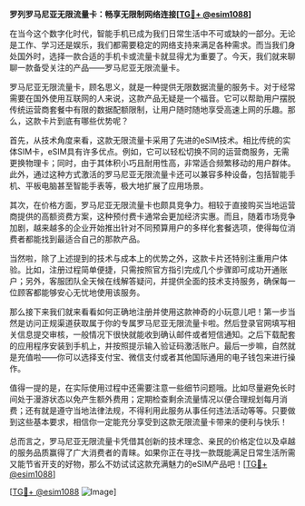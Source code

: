 **罗列罗马尼亚无限流量卡：畅享无限制网络连接[[TG💪+ @esim1088](https://t.me/s/esim1088)]**

在当今这个数字化时代，智能手机已成为我们日常生活中不可或缺的一部分。无论是工作、学习还是娱乐，我们都需要稳定的网络支持来满足各种需求。而当我们身处国外时，选择一款合适的手机卡或流量卡就显得尤为重要了。今天，我们就来聊聊一款备受关注的产品——罗马尼亚无限流量卡。

罗马尼亚无限流量卡，顾名思义，就是一种提供无限数据流量的服务卡。对于经常需要在国外使用互联网的人来说，这款产品无疑是一个福音。它可以帮助用户摆脱传统运营商套餐中有限的数据配额限制，让用户随时随地享受高速上网的乐趣。那么，这款卡片到底有哪些优势呢？

首先，从技术角度来看，这款无限流量卡采用了先进的eSIM技术。相比传统的实体SIM卡，eSIM具有许多优点。例如，它可以轻松切换不同的运营商服务，无需更换物理卡；同时，由于其体积小巧且耐用性高，非常适合频繁移动的用户群体。此外，通过这种方式激活的罗马尼亚无限流量卡还可以兼容多种设备，包括智能手机、平板电脑甚至智能手表等，极大地扩展了应用场景。

其次，在价格方面，罗马尼亚无限流量卡也颇具竞争力。相较于直接购买当地运营商提供的高额资费方案，这种预付费卡通常会更加经济实惠。而且，随着市场竞争加剧，越来越多的企业开始推出针对不同预算用户的多样化套餐选项，使得每位消费者都能找到最适合自己的那款产品。

当然啦，除了上述提到的技术与成本上的优势之外，这款卡片还特别注重用户体验。比如，注册过程简单便捷，只需按照官方指引完成几个步骤即可成功开通账户；另外，客服团队全天候在线解答疑问，并提供全面的技术支持服务，确保每一位顾客都能够安心无忧地使用该服务。

那么接下来我们就来看看如何正确地注册并使用这款神奇的小玩意儿吧！第一步当然是访问正规渠道获取属于你的专属罗马尼亚无限流量卡啦。然后登录官网填写相关信息提交审核，一般情况下很快就能收到确认邮件或者短信通知。之后下载配套的应用程序安装到手机上，并按照提示输入验证码激活账户。最后一步嘛，自然就是充值啦——你可以选择支付宝、微信支付或者其他国际通用的电子钱包来进行操作。

值得一提的是，在实际使用过程中还需要注意一些细节问题哦。比如尽量避免长时间处于漫游状态以免产生额外费用；定期检查剩余流量情况以便合理规划每月消费；还有就是遵守当地法律法规，不得利用此服务从事任何违法活动等等。只要做到这些基本要求，相信你一定能充分享受到这款无限流量卡带来的便利与快乐！

总而言之，罗马尼亚无限流量卡凭借其创新的技术理念、亲民的价格定位以及卓越的服务品质赢得了广大消费者的青睐。如果你正在寻找一款既能满足日常生活所需又能节省开支的好物，那么不妨试试这款充满魅力的eSIM产品吧！[[TG💪+ @esim1088](https://t.me/s/esim1088)]

[[TG💪+ @esim1088](https://t.me/s/esim1088) ![Image](https://i.postimg.cc/4NQfJmqS/Snipaste-2025-05-13-00-14-12.png)]